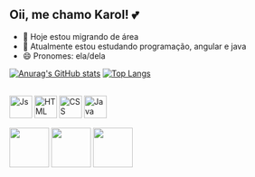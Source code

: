 ## Oii, me chamo Karol! 💕

- 🔭 Hoje estou migrando de área
- 🌱 Atualmente estou estudando programação, angular e java
- 😄 Pronomes: ela/dela
 
[![Anurag's GitHub stats](https://github-readme-stats.vercel.app/api?username=karolinesanttos&count_private=true&show_icons=true&theme=date_night)](https://github.com/anuraghazra/github-readme-stats)
[![Top Langs](https://github-readme-stats.vercel.app/api/top-langs/?username=karolinesanttos&icons=true&theme=date_night)](https://github.com/anuraghazra/github-readme-stats)

<div style="display: inline_block"><br>
  <img align="center" alt="Js" height="40" width="40" src="https://img.icons8.com/?size=256&id=1ZSHk8m9bk4p&format=png">
  <img align="center" alt="HTML" height="40" width="40" src="https://img.icons8.com/?size=256&id=46605&format=png">
  <img align="center" alt="CSS" height="40" width="40" src="https://img.icons8.com/?size=256&id=107497&format=png">
  <img align="center" alt="Java" height="40" width="40" src="https://img.icons8.com/?size=256&id=46630&format=png">
          
</div>
<br>
<div>
  <a href="https://www.instagram.com/kjkkarols" target="_blank"> <img height="70" width="70" src="https://img.icons8.com/?size=256&id=64142&format=png" target="_blank"></a> 
  <a href = "mailto:karoline.ppsantos@gmail.com"><img height="70" width="70" src="https://img.icons8.com/?size=256&id=110236&format=png" target="_blank"></a>
  <a href="https://www.linkedin.com/in/karoline-santos-21683b322/" target="_blank"><img height="70" width="70" src="https://img.icons8.com/?size=256&id=64154&format=png" target="_blank"></a> 

</div>

